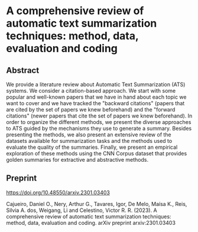 # A comprehensive review of automatic text summarization techniques: method, data, evaluation and coding

## Abstract
We provide a literature review about Automatic Text Summarization (ATS) systems. We consider a citation-based approach. We start with some popular and well-known papers that we have in hand about each topic we want to cover and we have tracked the "backward citations" (papers that are cited by the set of papers we knew beforehand) and the "forward citations" (newer papers that cite the set of papers we knew beforehand). In order to organize the different methods, we present the diverse approaches to ATS guided by the mechanisms they use to generate a summary. Besides presenting the methods, we also present an extensive review of the datasets available for summarization tasks and the methods used to evaluate the quality of the summaries.  Finally, we present an empirical exploration of these methods using the CNN Corpus dataset that provides golden summaries for extractive and abstractive methods.

## Preprint
https://doi.org/10.48550/arxiv.2301.03403

Cajueiro, Daniel O., Nery, Arthur G., Tavares, Igor, De Melo, Maísa K., Reis, Silvia A. dos, Weigang, Li and Celestino, Victor R. R. (2023). A comprehensive review of automatic text summarization techniques: method, data, evaluation and coding. arXiv preprint arxiv:2301.03403
